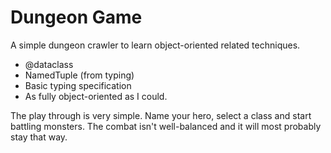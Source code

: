 # Dungeon Game
A simple dungeon crawler to learn object-oriented related techniques.

- @dataclass
- NamedTuple (from typing)
- Basic typing specification
- As fully object-oriented as I could.

The play through is very simple. Name your hero, select a class and start battling monsters. 
The combat isn't well-balanced and it will most probably stay that way.